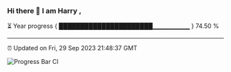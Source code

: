 ### Hi there 👋 I am Harry , 

⏳ Year progress { ██████████████████████▁▁▁▁▁▁▁▁ } 74.50 %

---

⏰ Updated on Fri, 29 Sep 2023 21:48:37 GMT

![Progress Bar CI](https://github.com/duykhang68/duykhang68/workflows/Progress%20Bar%20CI/badge.svg)

